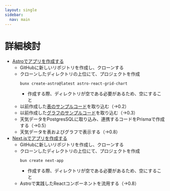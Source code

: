 ```yaml
---
layout: single
sidebar:
  nav: main
---
```

#	詳細検討

- [Astroでアプリを作成する](https://github.com/Tatsukiyoshi/astro-react-grid-chart)
	-	GitHubに新しいリポジトリを作成し、クローンする
	-	クローンしたディレクトリの上位にて、プロジェクトを作成
		```
		bunx create-astro@latest astro-react-grid-chart
		```
		-	作成する際、ディレクトリが空である必要があるため、空にすること
	-	以前作成した[表のサンプルコード](https://github.com/Tatsukiyoshi/reactgrid-sample)を取り込む（→0.2）
	-	以前作成した[グラフのサンプルコード](https://github.com/Tatsukiyoshi/reactchart-sample)を取り込む（→0.3）
	-	天気データをPostgresSQLに取り込み、連携するコードをPrismaで作成する（→0.5）
	-	天気データを表およびグラフで表示する（→0.8）
- [Next.jsでアプリを作成する](https://github.com/Tatsukiyoshi/next-grid-chart)
	-	GitHubに新しいリポジトリを作成し、クローンする
	-	クローンしたディレクトリの上位にて、プロジェクトを作成
		```
		bun create next-app
		```
		-	作成する際、ディレクトリが空である必要があるため、空にすること
	-	Astroで実践したReactコンポーネントを流用する（→0.8）
